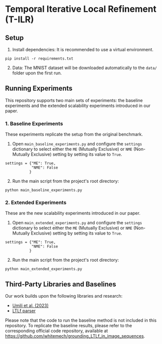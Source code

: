 # Temporal Iterative Local Refinement (T-ILR)

## Setup
1. Install dependencies:
It is recommended to use a virtual environment.
``` 
pip install -r requirements.txt
``` 

2. Data:
The MNIST dataset will be downloaded automatically to the `data/` folder upon the first run.

## Running Experiments
This repository supports two main sets of experiments: the baseline experiments and the extended scalability experiments introduced in our paper.

### 1. Baseline Experiments
These experiments replicate the setup from the original benchmark.
1. Open `main_baseline_experiments.py` and configure the `settings` dictionary to select either the `ME` (Mutually Exclusive) or `NME` (Non-Mutually Exclusive) setting by setting its value to `True`.

```
settings = {"ME": True,
            "NME": False
           }
```

2. Run the main script from the project's root directory:
```
python main_baseline_experiments.py
```

### 2. Extended Experiments
These are the new scalability experiments introduced in our paper.
1.  Open `main_extended_experiments.py` and configure the `settings` dictionary to select either the `ME` (Mutually Exclusive) or `NME` (Non-Mutually Exclusive) setting by setting its value to `True`.

```
settings = {"ME": True,
            "NME": False
           }
```
2. Run the main script from the project's root directory:
```
python main_extended_experiments.py
```

## Third-Party Libraries and Baselines
Our work builds upon the following libraries and research:
- [Umili et al. (2023)](https://github.com/whitemech/grounding_LTLf_in_image_sequences)
- [LTLf parser](https://github.com/whitemech/LTLf2DFA)

Please note that the code to run the baseline method is not included in this repository. To replicate the baseline results, please refer to the corresponding official code repository, available at https://github.com/whitemech/grounding_LTLf_in_image_sequences.